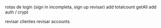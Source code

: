 rotas de login (sign in incompleta, sign up revisar)
add totalcount getAll
add auth / crypt

revisar clientes
revisar accounts